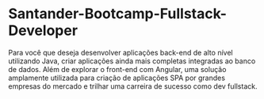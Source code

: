 # Santander-Bootcamp-Fullstack-Developer
Para você que deseja desenvolver aplicações back-end de alto nível utilizando Java, criar aplicações ainda mais completas integradas ao banco de dados. Além de explorar o front-end com Angular, uma solução amplamente utilizada para criação de aplicações SPA por grandes empresas do mercado e trilhar uma carreira de sucesso como dev fullstack.
